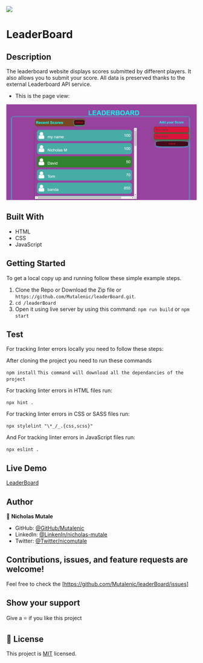 ![](https://img.shields.io/badge/Microverse-blueviolet)

# LeaderBoard

## Description

The leaderboard website displays scores submitted by different players. It also allows you to submit your score. All data is preserved thanks to the external Leaderboard API service.

- This is the page view:

![Screenshot1](./src/images/Screenshot.png)

## Built With

- HTML
- CSS
- JavaScript

## Getting Started

To get a local copy up and running follow these simple example steps.

1. Clone the Repo or Download the Zip file or `https://github.com/Mutalenic/leaderBoard.git`.
2. `cd /leaderBoard`
3. Open it using live server by using this command: `npm run build` or `npm start`

## Test

For tracking linter errors locally you need to follow these steps:

After cloning the project you need to run these commands

`npm install` `This command will download all the dependancies of the project`

For tracking linter errors in HTML files run:

`npx hint .`

For tracking linter errors in CSS or SASS files run:

`npx stylelint "\*_/_.{css,scss}"`

And For tracking linter errors in JavaScript files run:

`npx eslint .`

## Live Demo
[LeaderBoard](https://mutalenic.github.io/leaderBoard/)

## Author

 👤 **Nicholas Mutale**
 
 - GitHub: [@GitHub/Mutalenic](https://github.com/Mutalenic)
 - LinkedIn: [@LinkenIn/nicholas-mutale](https://www.linkedin.com/in/nicholas-mutale-715714124/)
 - Twitter: [@Twitter/nicomutale](https://twitter.com/nicomutale)


## Contributions, issues, and feature requests are welcome!

Feel free to check the [https://github.com/Mutalenic/leaderBoard/issues]

## Show your support

Give a ⭐️ if you like this project

## 📝 License

This project is [MIT](./MIT.md) licensed.
